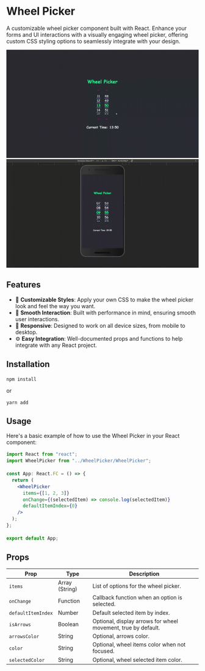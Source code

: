 # Wheel Picker

A customizable wheel picker component built with React. Enhance your forms and UI interactions with a visually engaging wheel picker, offering custom CSS styling options to seamlessly integrate with your design.

![Wheel Picker Demo](./WheelPickerDesktop.gif)
![Wheel Picker Demo](./WheelPickerMobile.gif)

## Features

- 🎨 **Customizable Styles**: Apply your own CSS to make the wheel picker look and feel the way you want.
- 🔄 **Smooth Interaction**: Built with performance in mind, ensuring smooth user interactions.
- 📱 **Responsive**: Designed to work on all device sizes, from mobile to desktop.
- ⚙️ **Easy Integration**: Well-documented props and functions to help integrate with any React project.

## Installation

```
npm install
```

or

```
yarn add
```

## Usage

Here's a basic example of how to use the Wheel Picker in your React component:

```jsx
import React from "react";
import WheelPicker from "../WheelPicker/WheelPicker";

const App: React.FC = () => {
  return (
    <WheelPicker
      items={[1, 2, 3]}
      onChange={(selectedItem) => console.log(selectedItem)}
      defaultItemIndex={0}
    />
  );
};

export default App;
```

## Props

| Prop               | Type           | Description                                                   |
| ------------------ | -------------- | ------------------------------------------------------------- |
| `items`            | Array (String) | List of options for the wheel picker.                         |
| `onChange`         | Function       | Callback function when an option is selected.                 |
| `defaultItemIndex` | Number         | Default selected item by index.                               |
| `isArrows`         | Boolean        | Optional, display arrows for wheel movement, true by default. |
| `arrowsColor`      | String         | Optional, arrows color.                                       |
| `color`            | String         | Optional, wheel items color when not focused.                 |
| `selectedColor`    | String         | Optional, wheel selected item color.                          |

